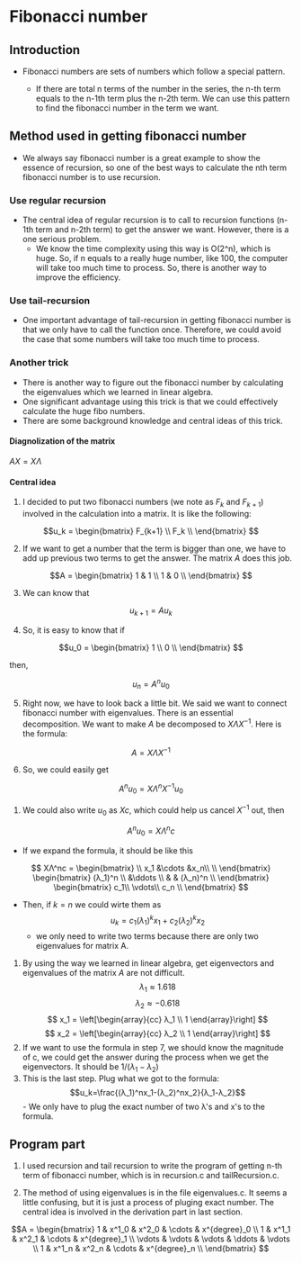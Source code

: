 # Fibonacci number
## Introduction
- Fibonacci numbers are sets of numbers which follow a special pattern. 

   +  If there are total n terms of the number in the series, the n-th term equals to the n-1th term plus the n-2th term. We can use this pattern to find the fibonacci number in the term we want. 
## Method used in getting fibonacci number
  - We always say fibonacci number is a great example to show the essence of recursion, so one of the best ways to calculate the nth term fibonacci number is to use recursion. 
 
### Use regular recursion
  - The central idea of regular recursion is to call to recursion functions (n-1th term and n-2th term) to get the answer we want.
  However, there is a one serious problem.
    - We know the time complexity using this way is O(2^n), which is huge. So, if n equals to a really huge number, like 100, the computer will take too much time to process. So, there is another way to improve the efficiency.

### Use tail-recursion
  - One important advantage of tail-recursion in getting fibonacci number is that we only have to call the function once. Therefore, we could avoid the case that some numbers will take too much time to process.
  
### Another trick 
  - There is another way to figure out the fibonacci number by calculating the eigenvalues which we learned in linear algebra.  
  - One significant advantage using this trick is that we could effectively calculate the huge fibo numbers.
  - There are some background knowledge and central ideas of this trick.

#### Diagnolization of the matrix
$AX = XΛ$
#### Central idea
1. I decided to put two fibonacci numbers (we note as $F_k$ and $F_{k+1}$) involved in the calculation into a matrix. It is like the following:

$$u_k = \begin{bmatrix}
  F_{k+1} \\
  F_k \\
\end{bmatrix}
$$

2. If we want to get a number that the term is bigger than one, we have to add up previous two terms to get the answer.
The matrix $A$ does this job.

$$A = \begin{bmatrix}
  1 & 1 \\
  1 & 0 \\
\end{bmatrix}
$$

3. We can know that

$$
u_{k+1} = Au_k  
$$

4. So, it is easy to know that if 

$$u_0 = \begin{bmatrix}
  1 \\
  0 \\
\end{bmatrix}
$$

then, 

$$u_n = A^nu_0$$

5. Right now, we have to look back a little bit. We said we want to connect fibonacci number with eigenvalues. There is an essential decomposition. We want to make $A$ be decomposed to $XΛX^{-1}$. Here is the formula:

$$
A = XΛX^{-1}
$$

6. So, we could easily get

$$A^nu_0 = XΛ^nX^{-1}u_0$$

1. We could also write $u_0$ as $Xc$, which could help us cancel $X^{-1}$ out, then

$$
A^nu_0 = XΛ^nc
$$

  - If we expand the formula, it should be like this

$$
XΛ^nc = \begin{bmatrix}
  \\
  x_1 &\cdots &x_n\\
  \\
\end{bmatrix}
\begin{bmatrix}
  (λ_1)^n \\
  &\ddots \\
  &  & (λ_n)^n
  \\
\end{bmatrix}
\begin{bmatrix}
  c_1\\
  \vdots\\
  c_n
  \\
\end{bmatrix}
$$

  - Then, if $k = n$ we could wirte them as 
  $$u_k = c_1(λ_1)^kx_1 + c_2(λ_2)^kx_2$$
    - we only need to write two terms because there are only two eigenvalues for matrix A.
1. By using the way we learned in linear algebra, get eigenvectors and eigenvalues of the matrix $A$ are not difficult. 
$$λ_1 ≈ 1.618$$
$$λ_2 ≈ -0.618$$
$$
x_1 = \left[\begin{array}{cc}
λ_1 \\
1
\end{array}\right]
$$
$$
x_2 = \left[\begin{array}{cc}
λ_2 \\
1
\end{array}\right]
$$
1. If we want to use the formula in step 7, we should know the magnitude of c, we could get the answer during the process when we get the eigenvectors. It should be $1/(λ_1-λ_2)$
2.   This is the last step. Plug what we got to the formula:
$$u_k=\frac{(λ_1)^nx_1-(λ_2)^nx_2}{λ_1-λ_2}$$
    - We only have to plug the exact number of two λ's and x's to the formula.
## Program part
1. I used recursion and tail recursion to write the program of getting n-th term of fibonacci number, which is in recursion.c and tailRecursion.c.

2. The method of using eigenvalues is in the file eigenvalues.c. It seems a little confusing, but it is just a process of pluging exact number. The central idea is involved in the derivation part in last section.  

$$A = \begin{bmatrix}
  1       & x^1_0   & x^2_0   & \cdots  & x^{degree}_0  \\
  1       & x^1_1   & x^2_1   & \cdots  & x^{degree}_1  \\
  \vdots  & \vdots  & \vdots  & \ddots  & \vdots \\
  1       & x^1_n   & x^2_n   & \cdots  & x^{degree}_n  \\
\end{bmatrix}
$$